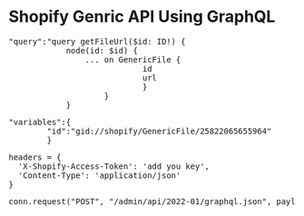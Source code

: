 # Shopify Genric API Using GraphQL


<pre>
"query":"query getFileUrl($id: ID!) {
			node(id: $id) {
				... on GenericFile {
							id
							url
							}
					}
			}	
</pre>

<pre>
"variables":{
		"id":"gid://shopify/GenericFile/25822065655964"
		}
</pre>

<pre>
headers = {
  'X-Shopify-Access-Token': 'add you key',
  'Content-Type': 'application/json'
}
</pre>

<pre>
conn.request("POST", "/admin/api/2022-01/graphql.json", payload, headers)
</pre>